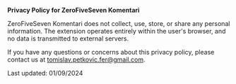 **Privacy Policy for ZeroFiveSeven Komentari**

ZeroFiveSeven Komentari does not collect, use, store, or share any personal information. The extension operates entirely within the user's browser, and no data is transmitted to external servers.

If you have any questions or concerns about this privacy policy, please contact us at tomislav.petkovic.fer@gmail.com.

Last updated: 01/09/2024
